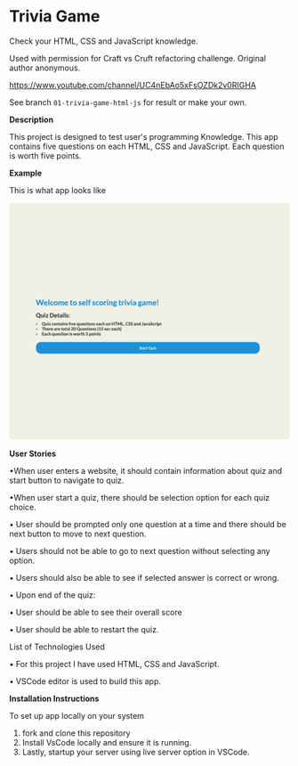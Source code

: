 # Trivia Game

Check your HTML, CSS and JavaScript knowledge.

Used with permission for Craft vs Cruft refactoring challenge. Original author anonymous.

https://www.youtube.com/channel/UC4nEbAo5xFsOZDk2v0RIGHA

See branch `01-trivia-game-html-js` for result or make your own.

**Description**

This project is designed to test user's programming Knowledge. This app contains five questions on each HTML, CSS and JavaScript. Each question is worth five points.

**Example**

This is what app looks like

![](doc/ss/Snip20200620_22.png)

**User Stories**

•When user enters a website, it should contain information about quiz and start button to navigate to quiz.

•When user start a quiz, there should be selection option for each quiz choice.

• User should be prompted only one question at a time and there should be next button to move to next question.

• Users should not be able to go to next question without selecting any option.

• Users should also be able to see if selected answer is correct or wrong.

• Upon end of the quiz:

• User should be able to see their overall score

• User should be able to restart the quiz.

List of Technologies Used

• For this project I have used HTML, CSS and JavaScript.

• VSCode editor is used to build this app.

**Installation Instructions**

To set up app locally on your system

1. fork and clone this repository
2. Install VsCode locally and ensure it is running.
3. Lastly, startup your server using live server option in VSCode.

